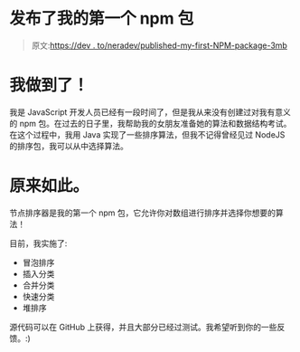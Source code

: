 # 发布了我的第一个 npm 包

> 原文:[https://dev . to/neradev/published-my-first-NPM-package-3mb](https://dev.to/neradev/published-my-first-ever-npm-package-3omb)

# [](#i-did-it)我做到了！

我是 JavaScript 开发人员已经有一段时间了，但是我从来没有创建过对我有意义的 npm 包。在过去的日子里，我帮助我的女朋友准备她的算法和数据结构考试。在这个过程中，我用 Java 实现了一些排序算法，但我不记得曾经见过 NodeJS 的排序包，我可以从中选择算法。

# [](#so-here-it-is)原来如此。

节点排序器是我的第一个 npm 包，它允许你对数组进行排序并选择你想要的算法！

目前，我实施了:

*   冒泡排序
*   插入分类
*   合并分类
*   快速分类
*   堆排序

源代码可以在 GitHub 上获得，并且大部分已经过测试。我希望听到你的一些反馈。:)